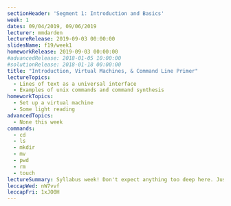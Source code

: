 ```yaml
---
sectionHeader: 'Segment 1: Introduction and Basics'
week: 1
dates: 09/04/2019, 09/06/2019
lecturer: mmdarden
lectureRelease: 2019-09-03 00:00:00
slidesName: f19/week1
homeworkRelease: 2019-09-03 00:00:00
#advancedRelease: 2018-01-05 10:00:00
#solutionRelease: 2018-01-18 00:00:00
title: "Introduction, Virtual Machines, & Command Line Primer"
lectureTopics:
  - Lines of text as a universal interface
  - Examples of unix commands and command synthesis
homeworkTopics:
  - Set up a virtual machine
  - Some light reading
advancedTopics:
  - None this week
commands:
  - cd
  - ls
  - mkdir
  - mv
  - pwd
  - rm
  - touch
lectureSummary: Syllabus week! Don't expect anything too deep here. Just an easy introduction to the C4CS curriculum.
leccapWed: nW7vvf
leccapFri: 1xJO0H
---
```

